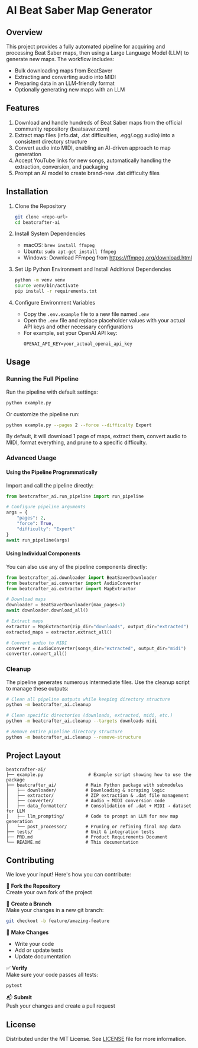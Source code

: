 # AI Beat Saber Map Generator

## Overview
This project provides a fully automated pipeline for acquiring and processing Beat Saber maps, then using a Large Language Model (LLM) to generate new maps. The workflow includes:

* Bulk downloading maps from BeatSaver
* Extracting and converting audio into MIDI
* Preparing data in an LLM-friendly format
* Optionally generating new maps with an LLM

## Features
1. Download and handle hundreds of Beat Saber maps from the official community repository (beatsaver.com)
2. Extract map files (info.dat, .dat difficulties, .egg/.ogg audio) into a consistent directory structure
3. Convert audio into MIDI, enabling an AI-driven approach to map generation
4. Accept YouTube links for new songs, automatically handling the extraction, conversion, and packaging
5. Prompt an AI model to create brand-new .dat difficulty files

## Installation
1. Clone the Repository
    ```bash
    git clone <repo-url>
    cd beatcrafter-ai
    ```

2. Install System Dependencies
    - macOS:   `brew install ffmpeg`
    - Ubuntu:  `sudo apt-get install ffmpeg`
    - Windows: Download FFmpeg from https://ffmpeg.org/download.html

3. Set Up Python Environment and Install Additional Dependencies
    ```bash
    python -m venv venv
    source venv/bin/activate
    pip install -r requirements.txt
    ```

4. Configure Environment Variables
    - Copy the `.env.example` file to a new file named `.env`
    - Open the `.env` file and replace placeholder values with your actual API keys and other necessary configurations
    - For example, set your OpenAI API key:
        ```
        OPENAI_API_KEY=your_actual_openai_api_key
        ```

## Usage

### Running the Full Pipeline
Run the pipeline with default settings:
```bash
python example.py
```

Or customize the pipeline run:
```bash
python example.py --pages 2 --force --difficulty Expert
```

By default, it will download 1 page of maps, extract them, convert audio to MIDI, format everything, and prune to a specific difficulty.

### Advanced Usage

#### Using the Pipeline Programmatically
Import and call the pipeline directly:
```python
from beatcrafter_ai.run_pipeline import run_pipeline

# Configure pipeline arguments
args = {
    "pages": 2,
    "force": True,
    "difficulty": "Expert"
}
await run_pipeline(args)
```

#### Using Individual Components
You can also use any of the pipeline components directly:

```python
from beatcrafter_ai.downloader import BeatSaverDownloader
from beatcrafter_ai.converter import AudioConverter
from beatcrafter_ai.extractor import MapExtractor

# Download maps
downloader = BeatSaverDownloader(max_pages=1)
await downloader.download_all()

# Extract maps
extractor = MapExtractor(zip_dir="downloads", output_dir="extracted")
extracted_maps = extractor.extract_all()

# Convert audio to MIDI
converter = AudioConverter(songs_dir="extracted", output_dir="midi")
converter.convert_all()
```

### Cleanup
The pipeline generates numerous intermediate files. Use the cleanup script to manage these outputs:

```bash
# Clean all pipeline outputs while keeping directory structure
python -m beatcrafter_ai.cleanup

# Clean specific directories (downloads, extracted, midi, etc.)
python -m beatcrafter_ai.cleanup --targets downloads midi

# Remove entire pipeline directory structure
python -m beatcrafter_ai.cleanup --remove-structure
```

## Project Layout
```
beatcrafter-ai/
├── example.py                 # Example script showing how to use the package
├── beatcrafter_ai/           # Main Python package with submodules
│   ├── downloader/           # Downloading & scraping logic
│   ├── extractor/            # ZIP extraction & .dat file management
│   ├── converter/            # Audio → MIDI conversion code
│   ├── data_formatter/       # Consolidation of .dat + MIDI → dataset for LLM
│   ├── llm_prompting/        # Code to prompt an LLM for new map generation
│   └── post_processor/       # Pruning or refining final map data
├── tests/                    # Unit & integration tests
├── PRD.md                    # Product Requirements Document
└── README.md                 # This documentation
```

## Contributing

We love your input! Here's how you can contribute:

🔀 **Fork the Repository**  
Create your own fork of the project

🌿 **Create a Branch**  
Make your changes in a new git branch:
```bash
git checkout -b feature/amazing-feature
```

🔧 **Make Changes**  
- Write your code
- Add or update tests
- Update documentation

✅ **Verify**  
Make sure your code passes all tests:
```bash
pytest
```

📬 **Submit**  
Push your changes and create a pull request

## License
Distributed under the MIT License. See [LICENSE](LICENSE) file for more information.